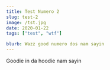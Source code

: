 ```yaml
---
title: Test Numero 2
slug: test-2
image: /tst.jpg
date: 2020-01-22
tags: ["test", "wtf"]

blurb: Wazz good numero dos nam sayin
---
```


Goodie in da hoodie nam sayin
